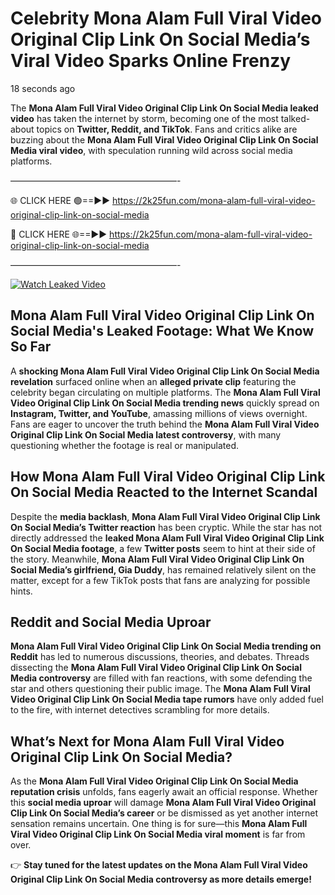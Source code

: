 # Celebrity Mona Alam Full Viral Video Original Clip Link On Social Media’s Viral Video Sparks Online Frenzy

18 seconds ago

The **Mona Alam Full Viral Video Original Clip Link On Social Media leaked video** has taken the internet by storm, becoming one of the most talked-about topics on **Twitter, Reddit, and TikTok**. Fans and critics alike are buzzing about the **Mona Alam Full Viral Video Original Clip Link On Social Media viral video**, with speculation running wild across social media platforms.

———————————————————-

🌐 CLICK HERE 🟢==►► https://2k25fun.com/mona-alam-full-viral-video-original-clip-link-on-social-media

🔴 CLICK HERE 🌐==►► https://2k25fun.com/mona-alam-full-viral-video-original-clip-link-on-social-media

———————————————————-

[![Watch Leaked Video](https://miro.medium.com/v2/resize:fit:828/format:webp/1*cilzJN44JGOrTw9NJCrNHA.gif "Watch Leaked Video")](https://2k25fun.com/mona-alam-full-viral-video-original-clip-link-on-social-media)

## **Mona Alam Full Viral Video Original Clip Link On Social Media's Leaked Footage: What We Know So Far**  
A **shocking Mona Alam Full Viral Video Original Clip Link On Social Media revelation** surfaced online when an **alleged private clip** featuring the celebrity began circulating on multiple platforms. The **Mona Alam Full Viral Video Original Clip Link On Social Media trending news** quickly spread on **Instagram, Twitter, and YouTube**, amassing millions of views overnight. Fans are eager to uncover the truth behind the **Mona Alam Full Viral Video Original Clip Link On Social Media latest controversy**, with many questioning whether the footage is real or manipulated.  

## **How Mona Alam Full Viral Video Original Clip Link On Social Media Reacted to the Internet Scandal**  
Despite the **media backlash**, **Mona Alam Full Viral Video Original Clip Link On Social Media’s Twitter reaction** has been cryptic. While the star has not directly addressed the **leaked Mona Alam Full Viral Video Original Clip Link On Social Media footage**, a few **Twitter posts** seem to hint at their side of the story. Meanwhile, **Mona Alam Full Viral Video Original Clip Link On Social Media’s girlfriend, Gia Duddy**, has remained relatively silent on the matter, except for a few TikTok posts that fans are analyzing for possible hints.  

## **Reddit and Social Media Uproar**  
**Mona Alam Full Viral Video Original Clip Link On Social Media trending on Reddit** has led to numerous discussions, theories, and debates. Threads dissecting the **Mona Alam Full Viral Video Original Clip Link On Social Media controversy** are filled with fan reactions, with some defending the star and others questioning their public image. The **Mona Alam Full Viral Video Original Clip Link On Social Media tape rumors** have only added fuel to the fire, with internet detectives scrambling for more details.  

## **What’s Next for Mona Alam Full Viral Video Original Clip Link On Social Media?**  
As the **Mona Alam Full Viral Video Original Clip Link On Social Media reputation crisis** unfolds, fans eagerly await an official response. Whether this **social media uproar** will damage **Mona Alam Full Viral Video Original Clip Link On Social Media’s career** or be dismissed as yet another internet sensation remains uncertain. One thing is for sure—this **Mona Alam Full Viral Video Original Clip Link On Social Media viral moment** is far from over.  

👉 **Stay tuned for the latest updates on the Mona Alam Full Viral Video Original Clip Link On Social Media controversy as more details emerge!**  
